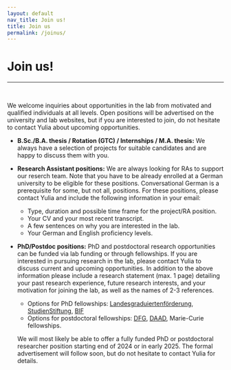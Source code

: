 ```yaml
---
layout: default
nav_title: Join us!
title: Join us
permalink: /joinus/
---
```


# Join us!

<hr>
<br>

We welcome inquiries about opportunities in the lab from motivated and qualified individuals at all levels. Open positions will be advertised on the university and lab websites, but if you are interested to join, do not hesitate to contact Yulia about upcoming opportunities.

- **B.Sc./B.A. thesis / Rotation (GTC) / Internships / M.A. thesis:** We always have a selection of projects for suitable candidates and are happy to discuss them with you. <br>

- **Research Assistant positions:** We are always looking for RAs to support our reserch team. Note that you have to be already enrolled at a German university to be eligible for these positions. Conversational German is a prerequisite for some, but not all, positions. 
For these positions, please contact Yulia and include the following information in your email:
  -	Type, duration and possible time frame for the project/RA position. 
  -	Your CV and your most recent transcript. 
  -	A few sentences on why you are interested in the lab. 
  -	Your German and English proficiency levels. <br>

- **PhD/Postdoc positions:** PhD and postdoctoral research opportunities can be funded via lab funding or through fellowships. If you are interested in pursuing research in the lab, please contact Yulia to discuss current and upcoming opportunities.
In addition to the above information please include a research statement (max. 1 page) detailing your past research experience, future research interests, and your motivation for joining the lab, as well as the names of 2-3 references.
  - Options for PhD fellowships: [Landesgraduiertenförderung](https://uni-tuebingen.de/forschung/service/forschungsfoerderung/foerderprogramme-baden-wuerttemberg/landesgraduiertenfoerderung/), [StudienStiftung](https://www.studienstiftung.de), [BIF](https://www.bifonds.de/de/news-netzwerk/neuigkeiten-vom-bif.html)
  - Options for postdoctoral fellowships: [DFG](https://www.dfg.de), [DAAD](https://www.daad.de/de/), Marie-Curie fellowships. <br>

  We will most likely be able to offer a fully funded PhD or postdoctoral researcher position starting end of 2024 or in early 2025. The formal advertisement will follow soon, but do not hesitate to contact Yulia for details. 
